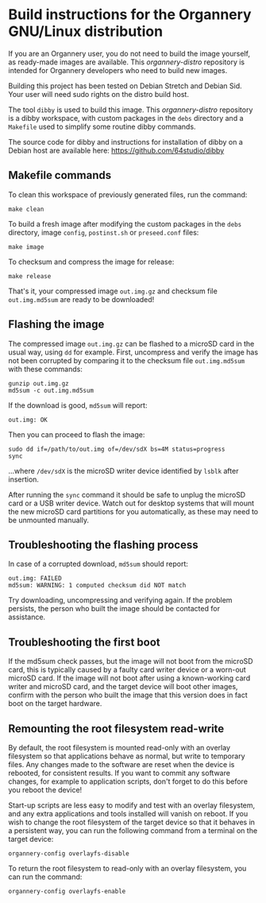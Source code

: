 # Build instructions for the Organnery GNU/Linux distribution

If you are an Organnery user, you do not need to build the image yourself, as ready-made images are available. This  _organnery-distro_ repository is intended for Organnery developers who need to build new images.

Building this project has been tested on Debian Stretch and Debian Sid. Your user will need sudo rights on the distro build host.

The tool `dibby` is used to build this image. This _organnery-distro_ repository is a dibby workspace, with custom packages in the `debs` directory and a `Makefile` used to simplify some routine dibby commands.

The source code for dibby and instructions for installation of dibby on a Debian host are available here: https://github.com/64studio/dibby

## Makefile commands

To clean this workspace of previously generated files, run the command:

```
make clean
```

To build a fresh image after modifying the custom packages in the `debs` directory, image `config`, `postinst.sh` or `preseed.conf` files:

```
make image
```

To checksum and compress the image for release:

```
make release
```

That's it, your compressed image `out.img.gz` and checksum file `out.img.md5sum` are ready to be downloaded!

## Flashing the image

The compressed image `out.img.gz` can be flashed to a microSD card in the usual way, using `dd` for example. First, uncompress and verify the image has not been corrupted by comparing it to the checksum file `out.img.md5sum` with these commands:

```
gunzip out.img.gz
md5sum -c out.img.md5sum
```

If the download is good, `md5sum` will report:

```
out.img: OK
```

Then you can proceed to flash the image:

```
sudo dd if=/path/to/out.img of=/dev/sdX bs=4M status=progress
sync
```

...where `/dev/sdX` is the microSD writer device identified by `lsblk` after insertion.

After running the `sync` command it should be safe to unplug the microSD card or a USB writer device.
Watch out for desktop systems that will mount the new microSD card partitions for you automatically, as these may need to be unmounted manually.

## Troubleshooting the flashing process

In case of a corrupted download, `md5sum` should report:

```
out.img: FAILED
md5sum: WARNING: 1 computed checksum did NOT match
```

Try downloading, uncompressing and verifying again. If the problem persists, the person who built the image should be contacted for assistance.

## Troubleshooting the first boot

If the md5sum check passes, but the image will not boot from the microSD card, this is typically caused by a faulty card writer device or a worn-out microSD card.
If the image will not boot after using a known-working card writer and microSD card, and the target device will boot other images, confirm with the person who built the image that this version does in fact boot on the target hardware.

## Remounting the root filesystem read-write

By default, the root filesystem is mounted read-only with an overlay filesystem so that applications behave as normal, but write to temporary files.
Any changes made to the software are reset when the device is rebooted, for consistent results.
If you want to commit any software changes, for example to application scripts, don't forget to do this before you reboot the device!

Start-up scripts are less easy to modify and test with an overlay filesystem, and any extra applications and tools installed will vanish on reboot.
If you wish to change the root filesystem of the target device so that it behaves in a persistent way, you can run the following command from a terminal on the target device:
```
organnery-config overlayfs-disable
```

To return the root filesystem to read-only with an overlay filesystem, you can run the command:
```
organnery-config overlayfs-enable
```
